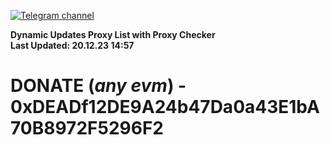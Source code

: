 [![Telegram channel](https://img.shields.io/endpoint?url=https://runkit.io/damiankrawczyk/telegram-badge/branches/master?url=https://t.me/n4z4v0d)](https://t.me/n4z4v0d) 

**Dynamic Updates Proxy List with Proxy Checker**  
**Last Updated: 20.12.23 14:57**

# DONATE (_any evm_) - 0xDEADf12DE9A24b47Da0a43E1bA70B8972F5296F2
